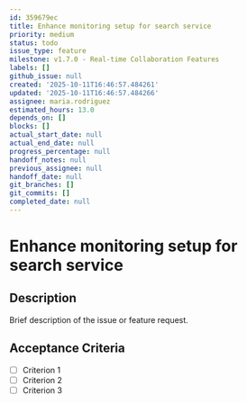```yaml
---
id: 359679ec
title: Enhance monitoring setup for search service
priority: medium
status: todo
issue_type: feature
milestone: v1.7.0 - Real-time Collaboration Features
labels: []
github_issue: null
created: '2025-10-11T16:46:57.484261'
updated: '2025-10-11T16:46:57.484266'
assignee: maria.rodriguez
estimated_hours: 13.0
depends_on: []
blocks: []
actual_start_date: null
actual_end_date: null
progress_percentage: null
handoff_notes: null
previous_assignee: null
handoff_date: null
git_branches: []
git_commits: []
completed_date: null
---
```


# Enhance monitoring setup for search service

## Description

Brief description of the issue or feature request.

## Acceptance Criteria

- [ ] Criterion 1
- [ ] Criterion 2
- [ ] Criterion 3